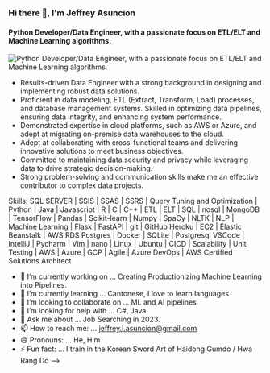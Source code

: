 ### Hi there 👋,  I'm Jeffrey Asuncion
#### Python Developer/Data Engineer, with a passionate focus on ETL/ELT and Machine Learning algorithms.
![Python Developer/Data Engineer, with a passionate focus on ETL/ELT and Machine Learning algorithms.](https://JeffreyAsuncion/JeffreyAsuncion/Top_Data_Engineering_Tools_for_2022.avif)

* Results-driven Data Engineer with a strong background in designing and implementing robust data solutions.
* Proficient in data modeling, ETL (Extract, Transform, Load) processes, and database management systems. Skilled in optimizing data pipelines, ensuring data integrity, and enhancing system performance.
* Demonstrated expertise in cloud platforms, such as AWS or Azure, and adept at migrating on-premise data warehouses to the cloud.
* Adept at collaborating with cross-functional teams and delivering innovative solutions to meet business objectives.
* Committed to maintaining data security and privacy while leveraging data to drive strategic decision-making.
* Strong problem-solving and communication skills make me an effective contributor to complex data projects.

Skills: SQL SERVER | SSIS | SSAS | SSRS | Query Tuning and Optimization | Python | Java | Javascript |  R |  C |  C++ | ETL | ELT |  SQL | nosql |  MongoDB | TensorFlow | Pandas | Scikit-learn | Numpy | SpaCy |  NLTK |  NLP | Machine Learning | Flask | FastAPI | git | GitHub Heroku | EC2 | Elastic Beanstalk | AWS RDS Postgres | Docker |   SQLite | Postgresql VSCode | IntelliJ | Pycharm | Vim | nano | Linux | Ubuntu |  CICD | Scalability |  Unit Testing | AWS | Azure | GCP | Agile | Azure DevOps | AWS Certified Solutions Architect



- 🔭 I’m currently working on ... Creating Productionizing Machine Learning into Pipelines.
- 🌱 I’m currently learning ... Cantonese, I love to learn languages 
- 👯 I’m looking to collaborate on ... ML and AI pipelines
- 🤔 I’m looking for help with ... C#, Java
- 💬 Ask me about ... Job Searching in 2023.
- 📫 How to reach me: ... jeffrey.l.asuncion@gmail.com
- 😄 Pronouns: ... He, Him
- ⚡ Fun fact: ... I train in the Korean Sword Art of Haidong Gumdo / Hwa Rang Do
-->
